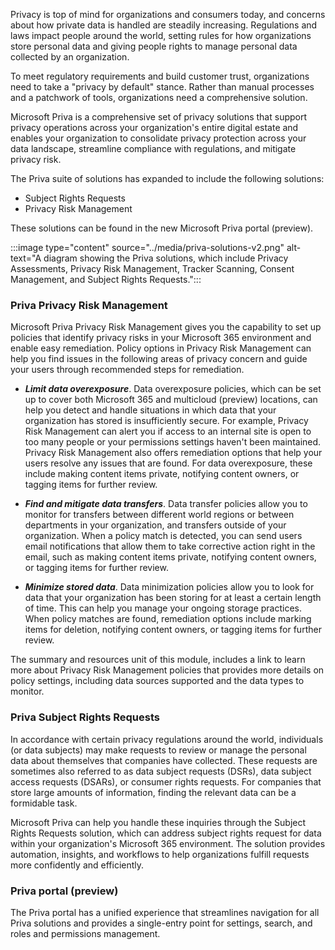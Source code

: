 
Privacy is top of mind for organizations and consumers today, and concerns about how private data is handled are steadily increasing. Regulations and laws impact people around the world, setting rules for how organizations store personal data and giving people rights to manage personal data collected by an organization.

To meet regulatory requirements and build customer trust, organizations need to take a "privacy by default" stance. Rather than manual processes and a patchwork of tools, organizations need a comprehensive solution.

Microsoft Priva is a comprehensive set of privacy solutions that support privacy operations across your organization's entire digital estate and enables your organization to consolidate privacy protection across your data landscape, streamline compliance with regulations, and mitigate privacy risk.

The Priva suite of solutions has expanded to include the following solutions:

- Subject Rights Requests
- Privacy Risk Management

These solutions can be found in the new Microsoft Priva portal (preview).

:::image type="content" source="../media/priva-solutions-v2.png" alt-text="A diagram showing the Priva solutions, which include Privacy Assessments, Privacy Risk Management, Tracker Scanning, Consent Management, and Subject Rights Requests.":::

### Priva Privacy Risk Management

Microsoft Priva Privacy Risk Management gives you the capability to set up policies that identify privacy risks in your Microsoft 365 environment and enable easy remediation. Policy options in Privacy Risk Management can help you find issues in the following areas of privacy concern and guide your users through recommended steps for remediation.

- ***Limit data overexposure***. Data overexposure policies, which can be set up to cover both Microsoft 365 and multicloud (preview) locations, can help you detect and handle situations in which data that your organization has stored is insufficiently secure. For example, Privacy Risk Management can alert you if access to an internal site is open to too many people or your permissions settings haven't been maintained. Privacy Risk Management also offers remediation options that help your users resolve any issues that are found. For data overexposure, these include making content items private, notifying content owners, or tagging items for further review.

- ***Find and mitigate data transfers***. Data transfer policies allow you to monitor for transfers between different world regions or between departments in your organization, and transfers outside of your organization. When a policy match is detected, you can send users email notifications that allow them to take corrective action right in the email, such as making content items private, notifying content owners, or tagging items for further review.

- ***Minimize stored data***. Data minimization policies allow you to look for data that your organization has been storing for at least a certain length of time. This can help you manage your ongoing storage practices. When policy matches are found, remediation options include marking items for deletion, notifying content owners, or tagging items for further review.

The summary and resources unit of this module, includes a link to learn more about Privacy Risk Management policies that provides more details on policy settings, including data sources supported and the data types to monitor.

### Priva Subject Rights Requests

In accordance with certain privacy regulations around the world, individuals (or data subjects) may make requests to review or manage the personal data about themselves that companies have collected. These requests are sometimes also referred to as data subject requests (DSRs), data subject access requests (DSARs), or consumer rights requests. For companies that store large amounts of information, finding the relevant data can be a formidable task.

Microsoft Priva can help you handle these inquiries through the Subject Rights Requests solution, which can address subject rights request for data within your organization's Microsoft 365 environment. The solution provides automation, insights, and workflows to help organizations fulfill requests more confidently and efficiently.

### Priva portal (preview)

The Priva portal has a unified experience that streamlines navigation for all Priva solutions and provides a single-entry point for settings, search, and roles and permissions management.


